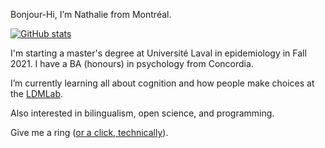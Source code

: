 Bonjour-Hi, I’m Nathalie from Montréal.

[![GitHub stats](https://github-readme-stats.vercel.app/api?username=LMD-nat&hide=prs&count_private=true)](https://github.com/anuraghazra/github-readme-stats)
 
I'm starting a master's degree at Université Laval in epidemiology in Fall 2021. I have a BA (honours) in psychology from Concordia.
 
I’m currently learning all about cognition and how people make choices at the [LDMLab](http://www.ldmlab.org/).
 
Also interested in bilingualism, open science, and programming.
 
Give me a ring ([or a click, technically](mailto:nathalie.germain@mail.concordia.ca)). 
